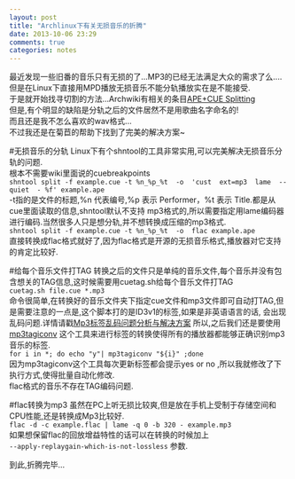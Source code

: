```yaml
---
layout: post
title: "Archlinux下有关无损音乐的折腾"
date: 2013-10-06 23:29
comments: true
categories: notes
---
```


最近发现一些旧番的音乐只有无损的了...MP3的已经无法满足大众的需求了么....  
但是在Linux下直接用MPD播放无损音乐不能分轨播放实在是不能接受.   
于是就开始找寻切割的方法...Archwiki有相关的条目[APE+CUE Splitting](https://wiki.archlinux.org/index.php/APE%2BCUE_Splitting)  
但是,有个明显的缺陷是分轨之后的文件居然不是用歌曲名字命名的!  
而且还是我不怎么喜欢的wav格式...  
不过我还是在菊苣的帮助下找到了完美的解决方案~

#无损音乐的分轨
Linux下有个shntool的工具非常实用,可以完美解决无损音乐分轨的问题.  
根本不需要wiki里面说的cuebreakpoints  
`shntool split -f example.cue -t %n_%p_%t  -o  'cust  ext=mp3  lame  --quiet  - %f' example.ape`  
-t指的是文件的标题,%n 代表编号,%p 表示 Performer，%t 表示 Title.都是从cue里面读取的信息,shntool默认不支持
mp3格式的,所以需要指定用lame编码器进行编码.当然很多人只是想分轨,并不想转换成压缩的mp3格式.  
`shntool split -f example.cue -t %n_%p_%t  -o  flac example.ape`  
直接转换成flac格式就好了,因为flac格式是开源的无损音乐格式,播放器对它支持的肯定比较好.

#给每个音乐文件打TAG
转换之后的文件只是单纯的音乐文件,每个音乐并没有包含想关的TAG信息,这时候需要用cuetag.sh给每个音乐文件打TAG  
`cuetag.sh file.cue *.mp3`  
命令很简单,在转换好的音乐文件夹下指定cue文件和mp3文件即可自动打TAG,但是需要注意的一点是,这个脚本打的是ID3v1的标签,如果是非英语语言的话,
会出现乱码问题.详情请戳[Mp3标签乱码问题分析与解决方案](http://linux-wiki.cn/wiki/Mp3%E6%A0%87%E7%AD%BE%E4%B9%B1%E7%A0%81%E9%97%AE%E9%A2%98%E5%88%86%E6%9E%90%E4%B8%8E%E8%A7%A3%E5%86%B3%E6%96%B9%E6%A1%88)
所以,之后我们还是要使用[mp3tagiconv](https://code.google.com/p/mp3tagiconv/)
这个工具来进行标签的转换使得所有的播放器都能够正确识别mp3音乐的标签.  
`for i in *; do echo "y"| mp3tagiconv "${i}" ;done`  
因为mp3tagiconv这个工具每次更新标签都会提示yes or no ,所以我就修改了下执行方式,使得批量自动化修改.  
flac格式的音乐不存在TAG编码问题.

#flac转换为mp3
虽然在PC上听无损比较爽,但是放在手机上受制于存储空间和CPU性能,还是转换成Mp3比较好.  
`flac -d -c example.flac | lame -q 0 -b 320 - example.mp3`  
如果想保留flac的回放增益特性的话可以在转换的时候加上  
`--apply-replaygain-which-is-not-lossless` 参数.

到此,折腾完毕...

